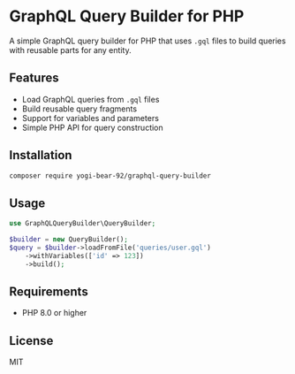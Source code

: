 # GraphQL Query Builder for PHP

A simple GraphQL query builder for PHP that uses `.gql` files to build queries with reusable parts for any entity.

## Features

- Load GraphQL queries from `.gql` files
- Build reusable query fragments
- Support for variables and parameters
- Simple PHP API for query construction

## Installation

```bash
composer require yogi-bear-92/graphql-query-builder
```

## Usage

```php
use GraphQLQueryBuilder\QueryBuilder;

$builder = new QueryBuilder();
$query = $builder->loadFromFile('queries/user.gql')
    ->withVariables(['id' => 123])
    ->build();
```

## Requirements

- PHP 8.0 or higher

## License

MIT
